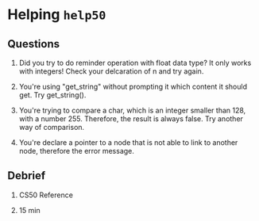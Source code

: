 # Helping `help50`

## Questions

1. Did you try to do reminder operation with float data type? It only works with integers! Check your delcaration of n and try again.

2. You're using "get_string" without prompting it which content it should get. Try get_string().

3. You're trying to compare a char, which is an integer smaller than 128, with a number 255. Therefore, the result is always false. Try another way of comparison.

4. You're declare a pointer to a node that is not able to link to another node, therefore the error message.

## Debrief

1. CS50 Reference

2. 15 min

